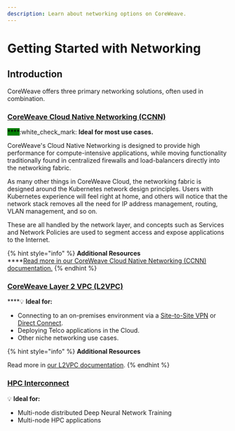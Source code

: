 ```yaml
---
description: Learn about networking options on CoreWeave.
---
```


# Getting Started with Networking

## Introduction

CoreWeave offers three primary networking solutions, often used in combination.

### [CoreWeave Cloud Native Networking (CCNN)](../coreweave-kubernetes/networking/coreweave-cloud-native-networking-ccnn.md)

<mark style="background-color:green;">****</mark>:white\_check\_mark: **Ideal for most use cases.**

CoreWeave's Cloud Native Networking is designed to provide high performance for compute-intensive applications, while moving functionality traditionally found in centralized firewalls and load-balancers directly into the networking fabric.

As many other things in CoreWeave Cloud, the networking fabric is designed around the Kubernetes network design principles. Users with Kubernetes experience will feel right at home, and others will notice that the network stack removes all the need for IP address management, routing, VLAN management, and so on.

These are all handled by the network layer, and concepts such as Services and Network Policies are used to segment access and expose applications to the Internet.

{% hint style="info" %}
**Additional Resources**\
****[Read more in our CoreWeave Cloud Native Networking (CCNN) documentation.](../coreweave-kubernetes/networking/coreweave-cloud-native-networking-ccnn.md)
{% endhint %}

### [CoreWeave Layer 2 VPC (L2VPC)](../coreweave-kubernetes/networking/layer-2-vpc-l2vpc/)

****:bulb: **Ideal for:**

* Connecting to an on-premises environment via a [Site-to-Site VPN](getting-started-with-networking.md#site-to-site-vpn) or [Direct Connect](../coreweave-kubernetes/networking/site-to-site-connections/direct-connections.md).
* Deploying Telco applications in the Cloud.
* Other niche networking use cases.

{% hint style="info" %}
**Additional Resources**

Read more in [our L2VPC documentation](../coreweave-kubernetes/networking/layer-2-vpc-l2vpc/).
{% endhint %}

### ****[**HPC Interconnect**](getting-started-with-networking.md#undefined)****

:bulb: **Ideal for:**

* Multi-node distributed Deep Neural Network Training
* Multi-node HPC applications
